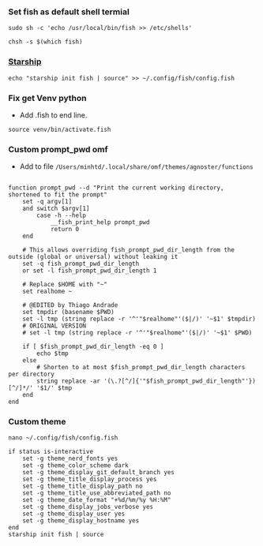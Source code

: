 ### Set fish as default shell termial

```
sudo sh -c 'echo /usr/local/bin/fish >> /etc/shells'
```

```
chsh -s $(which fish)
```

### [Starship](https://github.com/starship/starship)

```
echo "starship init fish | source" >> ~/.config/fish/config.fish
```

### Fix get Venv python

- Add .fish to end line.

```
source venv/bin/activate.fish
```

### Custom prompt_pwd omf

- Add to file `/Users/minhtd/.local/share/omf/themes/agnoster/functions`

```

function prompt_pwd --d "Print the current working directory, shortened to fit the prompt"
    set -q argv[1]
    and switch $argv[1]
        case -h --help
            __fish_print_help prompt_pwd
            return 0
    end

    # This allows overriding fish_prompt_pwd_dir_length from the outside (global or universal) without leaking it
    set -q fish_prompt_pwd_dir_length
    or set -l fish_prompt_pwd_dir_length 1

    # Replace $HOME with "~"
    set realhome ~

    # @EDITED by Thiago Andrade
    set tmpdir (basename $PWD)
    set -l tmp (string replace -r '^'"$realhome"'($|/)' '~$1' $tmpdir)
    # ORIGINAL VERSION
    # set -l tmp (string replace -r '^'"$realhome"'($|/)' '~$1' $PWD)

    if [ $fish_prompt_pwd_dir_length -eq 0 ]
        echo $tmp
    else
        # Shorten to at most $fish_prompt_pwd_dir_length characters per directory
        string replace -ar '(\.?[^/]{'"$fish_prompt_pwd_dir_length"'})[^/]*/' '$1/' $tmp
    end
end
```

### Custom theme

```
nano ~/.config/fish/config.fish
```

```
if status is-interactive
	set -g theme_nerd_fonts yes
	set -g theme_color_scheme dark
	set -g theme_display_git_default_branch yes
	set -g theme_title_display_process yes
	set -g theme_title_display_path no
	set -g theme_title_use_abbreviated_path no
	set -g theme_date_format "+%d/%m/%y %H:%M"
	set -g theme_display_jobs_verbose yes
	set -g theme_display_user yes
	set -g theme_display_hostname yes
end
starship init fish | source

```
